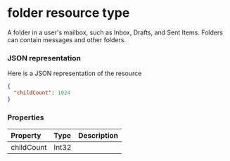 # folder resource type

A folder in a user's mailbox, such as Inbox, Drafts, and Sent Items. Folders can contain messages and other folders.

### JSON representation

Here is a JSON representation of the resource

<!-- {
  "blockType": "resource",
  "optionalProperties": [

  ],
  "@odata.type": "microsoft.graph.folder"
}-->

```json
{
  "childCount": 1024
}

```
### Properties
| Property	   | Type	|Description|
|:---------------|:--------|:----------|
|childCount|Int32||

<!-- uuid: 0ad511d1-ab1c-4180-8b30-3dab97f9a31b
2015-10-16 16:12:41 UTC -->
<!-- {
  "type": "#page.annotation",
  "description": "folder resource",
  "keywords": "",
  "section": "documentation",
  "tocPath": ""
}-->